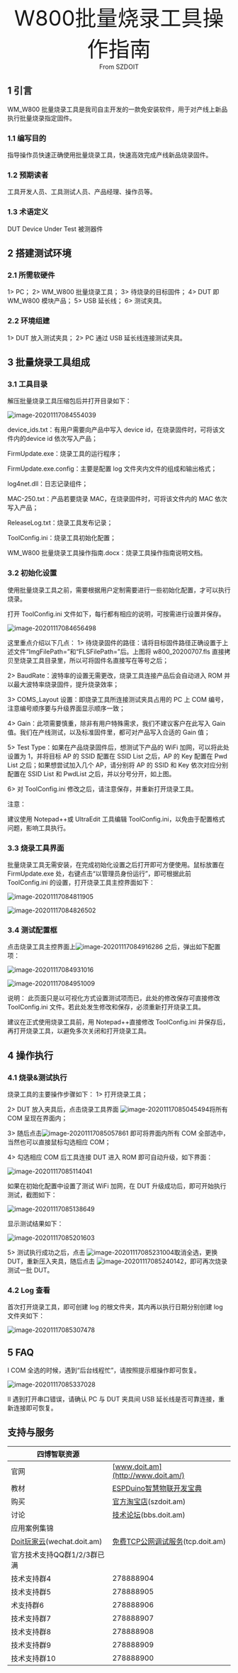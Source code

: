 <center><font size=10> W800批量烧录工具操作指南 </center></font>
<center> From SZDOIT</center>

## 1 引言

WM_W800 批量烧录工具是我司自主开发的一款免安装软件，用于对产线上新品执行批量烧录指定固件。

### 1.1 编写目的

指导操作员快速正确使用批量烧录工具，快速高效完成产线新品烧录固件。

### 1.2 预期读者

工具开发人员、工具测试人员、产品经理、操作员等。

### 1.3 术语定义

DUT      Device Under Test     被测器件

## 2 搭建测试环境

### 2.1 所需软硬件

1> PC；
2> WM_W800 批量烧录工具；
3> 待烧录的目标固件；
4> DUT 即 WM_W800 模块产品；
5> USB 延长线；
6> 测试夹具。

### 2.2 环境组建

1> DUT 放入测试夹具；
2> PC 通过 USB 延长线连接测试夹具。

## 3 批量烧录工具组成

### 3.1 工具目录

解压批量烧录工具压缩包后并打开目录如下：

![image-20201117084554039](https://github.com/SmartArduino/zhdocs/raw/master/zhW_Series/W800/Docs/SDK_Develop/W800_Down/image-20201117084554039.png)

device_ids.txt：有用户需要向产品中写入 device id，在烧录固件时，可将该文件内的device id 依次写入产品；

FirmUpdate.exe：烧录工具的运行程序；

FirmUpdate.exe.config：主要是配置 log 文件夹内文件的组成和输出格式；

log4net.dll：日志记录组件；

MAC-250.txt：产品若要烧录 MAC，在烧录固件时，可将该文件内的 MAC 依次写入产品；

ReleaseLog.txt：烧录工具发布记录；

ToolConfig.ini：烧录工具初始化配置；

WM_W800 批量烧录工具操作指南.docx：烧录工具操作指南说明文档。

### 3.2 初始化设置

使用批量烧录工具之前，需要根据用户定制需要进行一些初始化配置，才可以执行烧录。

打开 ToolConfig.ini 文件如下，每行都有相应的说明，可按需进行设置并保存。

![image-20201117084656498](https://github.com/SmartArduino/zhdocs/raw/master/zhW_Series/W800/Docs/SDK_Develop/W800_Down/image-20201117084656498.png)

这里重点介绍以下几点：
1> 待烧录固件的路径：请将目标固件路径正确设置于上述文件“ImgFilePath=”和“FLSFilePath=”后。上图将 w800_20200707.fls 直接拷贝至烧录工具目录里，所以可将固件名直接写在等号之后；

2> BaudRate：波特率的设置无需更改，烧录工具连接产品后会自动进入 ROM 并以最大波特率烧录固件，提升烧录效率；

3> COMS_Layout 设置：即烧录工具所连接测试夹具占用的 PC 上 COM 编号，注意编号顺序要与升级界面显示顺序一致；

4> Gain：此项需要慎重，除非有用户特殊需求，我们不建议客户在此写入 Gain 值。我们在产线测试，以及标准固件里，都可对产品写入合适的 Gain 值；

5> Test Type：如果在产品烧录固件后，想测试下产品的 WiFi 加网，可以将此处设置为 1，并将目标 AP 的 SSID 配置在 SSID List 之后，AP 的 Key 配置在 Pwd List 之后；如果想尝试加入几个 AP，请分别将 AP 的 SSID 和 Key 依次对应分别配置在 SSID List 和 PwdList 之后，并以分号分开，如上图。

6> 对 ToolConfig.ini 修改之后，请注意保存，并重新打开烧录工具。

注意：

建议使用 Notepad++或 UltraEdit 工具编辑 ToolConfig.ini，以免由于配置格式问题，影响工具执行。

### 3.3 烧录工具界面

批量烧录工具无需安装，在完成初始化设置之后打开即可方便使用。鼠标放置在FirmUpdate.exe 处，右键点击“以管理员身份运行”，即可根据此前 ToolConfig.ini 的设置，打开烧录工具主控界面如下：

![image-20201117084811905](https://github.com/SmartArduino/zhdocs/raw/master/zhW_Series/W800/Docs/SDK_Develop/W800_Down/image-20201117084811905.png)

![image-20201117084826502](https://github.com/SmartArduino/zhdocs/raw/master/zhW_Series/W800/Docs/SDK_Develop/W800_Down/image-20201117084826502.png)

### 3.4 测试配置框

点击烧录工具主控界面上![image-20201117084916286](https://github.com/SmartArduino/zhdocs/raw/master/zhW_Series/W800/Docs/SDK_Develop/W800_Down/image-20201117084916286.png) 之后，弹出如下配置项：

![image-20201117084931016](https://github.com/SmartArduino/zhdocs/raw/master/zhW_Series/W800/Docs/SDK_Develop/W800_Down/image-20201117084931016.png)

![image-20201117084951009](https://github.com/SmartArduino/zhdocs/raw/master/zhW_Series/W800/Docs/SDK_Develop/W800_Down/image-20201117084951009.png)

说明：
此页面只是以可视化方式设置测试项而已，此处的修改保存可直接修改 ToolConfig.ini 文件。若此处发生修改和保存，必须重新打开烧录工具。

建议在正式使用烧录工具前，用 Notepad++直接修改 ToolConfig.ini 并保存后，再打开烧录工具，以避免多次关闭和打开烧录工具。

## 4 操作执行

### 4.1 烧录&测试执行

烧录工具的主要操作步骤如下：
1> 打开烧录工具；

2> DUT 放入夹具后，点击烧录工具界面 ![image-20201117085045494](https://github.com/SmartArduino/zhdocs/raw/master/zhW_Series/W800/Docs/SDK_Develop/W800_Down/image-20201117085045494.png)将所有 COM 呈现在界面内；

3> 随后点击![image-20201117085057861](https://github.com/SmartArduino/zhdocs/raw/master/zhW_Series/W800/Docs/SDK_Develop/W800_Down/image-20201117085057861.png) 即可将界面内所有 COM 全部选中，当然也可以直接鼠标勾选相应 COM；

4> 勾选相应 COM 后工具连接 DUT 进入 ROM 即可自动升级，如下界面：

![image-20201117085114041](https://github.com/SmartArduino/zhdocs/raw/master/zhW_Series/W800/Docs/SDK_Develop/W800_Down/image-20201117085114041.png)

如果在初始化配置中设置了测试 WiFi 加网，在 DUT 升级成功后，即可开始执行测试，截图如下：

![image-20201117085138649](https://github.com/SmartArduino/zhdocs/raw/master/zhW_Series/W800/Docs/SDK_Develop/W800_Down/image-20201117085138649.png)

显示测试结果如下：

![image-20201117085201603](https://github.com/SmartArduino/zhdocs/raw/master/zhW_Series/W800/Docs/SDK_Develop/W800_Down/image-20201117085201603.png)

5> 测试执行成功之后，点击 ![image-20201117085231004](https://github.com/SmartArduino/zhdocs/raw/master/zhW_Series/W800/Docs/SDK_Develop/W800_Down/image-20201117085231004.png)取消全选，更换 DUT，重新压入夹具，随后点击 ![image-20201117085240142](https://github.com/SmartArduino/zhdocs/raw/master/zhW_Series/W800/Docs/SDK_Develop/W800_Down/image-20201117085240142.png)，即可再次烧录测试一批 DUT。

### 4.2 Log 查看

首次打开烧录工具，即可创建 log 的根文件夹，其内再以执行日期分别创建 log 文件夹如下：

![image-20201117085307478](https://github.com/SmartArduino/zhdocs/raw/master/zhW_Series/W800/Docs/SDK_Develop/W800_Down/image-20201117085307478.png)

## 5 FAQ

I COM 全选的时候，遇到“后台线程忙”，请按照提示框操作即可恢复。

![image-20201117085337028](https://github.com/SmartArduino/zhdocs/raw/master/zhW_Series/W800/Docs/SDK_Develop/W800_Down/image-20201117085337028.png)

II 遇到打开串口错误，请确认 PC 与 DUT 夹具间 USB 延长线是否可靠连接，重新连接即可恢复。



## 支持与服务

| 四博智联资源                                        |                                                              |
| --------------------------------------------------- | ------------------------------------------------------------ |
| 官网                                                | [www.doit.am](http://www.doit.am/)                           |
| 教材                                                | [ESPDuino智慧物联开发宝典](https://item.taobao.com/item.htm?spm=a1z10.3-c.w4002-7420449993.9.Bgp1Ll&id=520583000610) |
| 购买                                                | [官方淘宝店](https://szdoit.taobao.com/)(szdoit.am)          |
| 讨论                                                | [技术论坛](http://bbs.doit.am/forum.php)(bbs.doit.am)        |
| 应用案例集锦                                        |                                                              |
| [Doit玩家云](http://wechat.doit.am)(wechat.doit.am) | [免费TCP公网调试服务](http://tcp.doit.am)(tcp.doit.am)       |
| 官方技术支持QQ群1/2/3群已满                         |                                                              |
| 技术支持群4                                         | 278888904                                                    |
| 技术支持群5                                         | 278888905                                                    |
| 术支持群6                                           | 278888906                                                    |
| 技术支持群7                                         | 278888907                                                    |
| 技术支持群8                                         | 278888908                                                    |
| 技术支持群9                                         | 278888909                                                    |
| 技术支持群10                                        | 278888900                                                    |